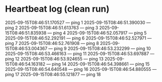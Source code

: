 # Heartbeat log (clean run)
2025-09-15T08:46:51.170527 — ping 1
2025-09-15T08:46:51.390030 — ping 2
2025-09-15T08:46:51.613763 — ping 3
2025-09-15T08:46:51.835938 — ping 4
2025-09-15T08:46:52.057917 — ping 5
2025-09-15T08:46:52.292191 — ping 6
2025-09-15T08:46:52.527971 — ping 7
2025-09-15T08:46:52.761908 — ping 8
2025-09-15T08:46:53.004367 — ping 9
2025-09-15T08:46:53.232299 — ping 10
2025-09-15T08:46:53.466163 — ping 11
2025-09-15T08:46:53.697887 — ping 12
2025-09-15T08:46:53.924655 — ping 13
2025-09-15T08:46:54.163182 — ping 14
2025-09-15T08:46:54.398661 — ping 15
2025-09-15T08:46:54.640548 — ping 16
2025-09-15T08:46:54.880555 — ping 17
2025-09-15T08:46:55.121877 — ping 18
